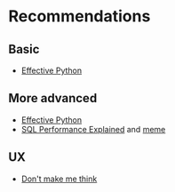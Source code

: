 # Recommendations

## Basic
* [Effective Python](https://effectivepython.com/)

## More advanced
* [Effective Python](https://effectivepython.com/)
* [SQL Performance Explained](https://sql-performance-explained.com/) and [meme](https://www.reddit.com/r/SQL/comments/hpjij2/sql_performance_explained_expectations_vs_reality/)

## UX
* [Don't make me think](https://www.amazon.com/Dont-Make-Think-Revisited-Usability/dp/0321965515)
